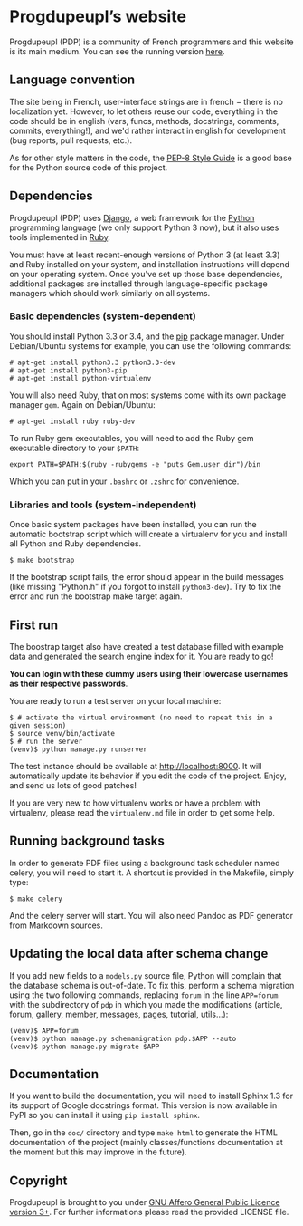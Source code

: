 # Progdupeupl’s website

Progdupeupl (PDP) is a community of French programmers and this website is its
main medium. You can see the running version [here](http://pdp.microjoe.org/).

## Language convention

The site being in French, user-interface strings are in french − there is no
localization yet. However, to let others reuse our code, everything in the code
should be in english (vars, funcs, methods, docstrings, comments, commits,
everything!), and we'd rather interact in english for development (bug reports,
pull requests, etc.).

As for other style matters in the code, the [PEP-8 Style
Guide](http://www.python.org/dev/peps/pep-0008/) is a good base for the Python
source code of this project.

## Dependencies

Progdupeupl (PDP) uses [Django](https://www.djangoproject.com/), a web
framework for the [Python](http://python.org/) programming language (we only
support Python 3 now), but it also uses tools implemented in
[Ruby](https://www.ruby-lang.org/en/).

You must have at least recent-enough versions of Python 3 (at least 3.3) and
Ruby installed on your system, and installation instructions will depend on
your operating system. Once you've set up those base dependencies, additional
packages are installed through language-specific package managers which should
work similarly on all systems.

### Basic dependencies (system-dependent)

You should install Python 3.3 or 3.4, and the
[pip](http://www.pip-installer.org/en/latest/) package manager. Under
Debian/Ubuntu systems for example, you can use the following commands:

    # apt-get install python3.3 python3.3-dev
    # apt-get install python3-pip
    # apt-get install python-virtualenv

You will also need Ruby, that on most systems come with its own package manager
`gem`. Again on Debian/Ubuntu:

    # apt-get install ruby ruby-dev

To run Ruby gem executables, you will need to add the Ruby gem
executable directory to your `$PATH`:

    export PATH=$PATH:$(ruby -rubygems -e "puts Gem.user_dir")/bin

Which you can put in your `.bashrc` or `.zshrc` for convenience.

### Libraries and tools (system-independent)

Once basic system packages have been installed, you can run the automatic
bootstrap script which will create a virtualenv for you and install all Python
and Ruby dependencies.

    $ make bootstrap

If the bootstrap script fails, the error should appear in the build messages
(like missing "Python.h" if you forgot to install `python3-dev`). Try to fix
the error and run the bootstrap make target again.

## First run

The boostrap target also have created a test database filled with example data
and generated the search engine index for it. You are ready to go!

**You can login with these dummy users using their lowercase usernames as their
respective passwords**.

You are ready to run a test server on your local machine:

    $ # activate the virtual environment (no need to repeat this in a given session)
    $ source venv/bin/activate
    $ # run the server
    (venv)$ python manage.py runserver

The test instance should be available at
[http://localhost:8000](http://localhost:8000). It will automatically update its
behavior if you edit the code of the project. Enjoy, and send us lots of good
patches!

If you are very new to how virtualenv works or have a problem with virtualenv,
please read the `virtualenv.md` file in order to get some help.

## Running background tasks

In order to generate PDF files using a background task scheduler named celery,
you will need to start it. A shortcut is provided in the Makefile, simply
type:

    $ make celery

And the celery server will start. You will also need Pandoc as PDF generator
from Markdown sources.

## Updating the local data after schema change

If you add new fields to a `models.py` source file, Python will complain that
the database schema is out-of-date. To fix this, perform a schema migration
using the two following commands, replacing `forum` in the line `APP=forum`
with the subdirectory of `pdp` in which you made the modifications (article,
forum, gallery, member, messages, pages, tutorial, utils…):

    (venv)$ APP=forum
    (venv)$ python manage.py schemamigration pdp.$APP --auto
    (venv)$ python manage.py migrate $APP

## Documentation

If you want to build the documentation, you will need to install Sphinx 1.3 for
its support of Google docstrings format. This version is now available in PyPI
so you can install it using `pip install sphinx`.

Then, go in the `doc/` directory and type `make html` to generate the HTML
documentation of the project (mainly classes/functions documentation at the
moment but this may improve in the future).

## Copyright

Progdupeupl is brought to you under [GNU Affero General Public Licence version
3+](http://www.gnu.org/licenses/agpl-3.0.html). For further informations please
read the provided LICENSE file.
